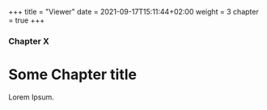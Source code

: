 +++
title = "Viewer"
date = 2021-09-17T15:11:44+02:00
weight = 3
chapter = true
+++

### Chapter X

# Some Chapter title

Lorem Ipsum.